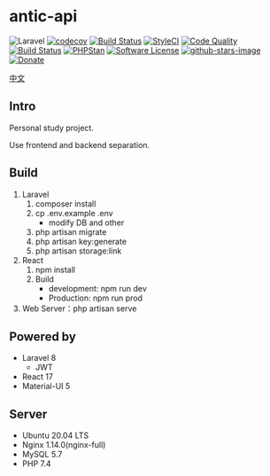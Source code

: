 antic-api
=======

![Laravel](https://github.com/likunyan/antic-api/workflows/Laravel/badge.svg)
[![codecov](https://codecov.io/gh/likunyan/antic-api/branch/master/graph/badge.svg?token=QJ7RYCXO96)](https://codecov.io/gh/likunyan/antic-api)
[![Build Status](http://img.shields.io/travis/likunyan/antic-api/master.svg?style=flat-square&logo=travis)](https://travis-ci.org/likunyan/antic-api)
<a href="https://github.styleci.io/repos/229091867"><img src="https://github.styleci.io/repos/229091867/shield?branch=master" alt="StyleCI"></a>
[![Code Quality](https://scrutinizer-ci.com/g/likunyan/antic-api/badges/quality-score.png?b=master)](https://scrutinizer-ci.com/g/likunyan/antic-api/?branch=master)
[![Build Status](https://scrutinizer-ci.com/g/likunyan/antic-api/badges/build.png?b=master)](https://scrutinizer-ci.com/g/likunyan/antic-api/build-status/master)
[![PHPStan](https://img.shields.io/badge/PHPStan-enabled-brightgreen.svg?style=flat)](https://github.com/phpstan/phpstan)
[![Software License](https://img.shields.io/badge/license-MIT-brightgreen.svg?style=flat-square)](LICENSE)
[![github-stars-image](https://img.shields.io/github/stars/likunyan/antic-api.svg?label=github%20stars)](https://github.com/likunyan/html5-antic-api)
[![Donate](https://img.shields.io/badge/donate-paypal-blue.svg?style=flat-square)](https://paypal.me/likunyan?locale.x=zh_XC)

[中文](README.md)

## Intro

Personal study project.

Use frontend and backend separation.

## Build

1. Laravel
    1. composer install
    2. cp .env.example .env
        * modify DB and other
    3. php artisan migrate
    5. php artisan key:generate
    6. php artisan storage:link
2. React
	1. npm install
	2. Build
        * development: npm run dev
        * Production: npm run prod
3. Web Server：php artisan serve

## Powered by

* Laravel 8
    * JWT
* React 17
* Material-UI 5

## Server

* Ubuntu 20.04 LTS
* Nginx 1.14.0(nginx-full)
* MySQL 5.7
* PHP 7.4

